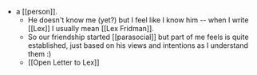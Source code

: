 - a [[person]].
  - He doesn't know me (yet?) but I feel like I know him -- when I write [[Lex]] I usually mean [[Lex Fridman]].
  - So our friendship started [[parasocial]] but part of me feels is quite established, just based on his views and intentions as I understand them :)
  - [[Open Letter to Lex]]